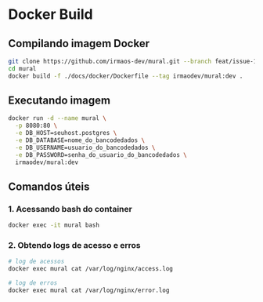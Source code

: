 # Docker Build

## Compilando imagem Docker

```bash
git clone https://github.com/irmaos-dev/mural.git --branch feat/issue-15-montar-dockerimage-com-client-e-server
cd mural
docker build -f ./docs/docker/Dockerfile --tag irmaodev/mural:dev . 
```

## Executando imagem

```bash
docker run -d --name mural \
  -p 8080:80 \
  -e DB_HOST=seuhost.postgres \
  -e DB_DATABASE=nome_do_bancodedados \
  -e DB_USERNAME=usuario_do_bancodedados \
  -e DB_PASSWORD=senha_do_usuario_do_bancodedados \
  irmaodev/mural:dev
```

## Comandos úteis

### 1. Acessando bash do container

```bash
docker exec -it mural bash
```

### 2. Obtendo logs de acesso e erros

```bash
# log de acessos
docker exec mural cat /var/log/nginx/access.log

# log de erros
docker exec mural cat /var/log/nginx/error.log
```